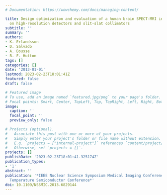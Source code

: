 ```yaml
---
# Documentation: https://wowchemy.com/docs/managing-content/

title: Design optimization and evaluation of a human brain SPECT-MRI insert based
  on high-resolution detectors and slit-slat collimators
subtitle: ''
summary: ''
authors:
- K. Erlandsson
- D. Salvado
- A. Bousse
- B. F. Hutton
tags: []
categories: []
date: '2013-01-01'
lastmod: 2023-02-23T18:01:41Z
featured: false
draft: false

# Featured image
# To use, add an image named `featured.jpg/png` to your page's folder.
# Focal points: Smart, Center, TopLeft, Top, TopRight, Left, Right, BottomLeft, Bottom, BottomRight.
image:
  caption: ''
  focal_point: ''
  preview_only: false

# Projects (optional).
#   Associate this post with one or more of your projects.
#   Simply enter your project's folder or file name without extension.
#   E.g. `projects = ["internal-project"]` references `content/project/deep-learning/index.md`.
#   Otherwise, set `projects = []`.
projects: []
publishDate: '2023-02-23T18:01:41.325174Z'
publication_types:
- '1'
abstract: ''
publication: '*IEEE Nuclear Science Symposium Medical Imaging Conference and Room
  Temperature Semiconductor Conference*'
doi: 10.1109/NSSMIC.2013.6829144
---
```

